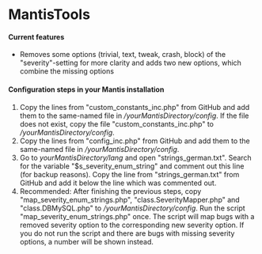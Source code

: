 # MantisTools

#### Current features
- Removes some options (trivial, text, tweak, crash, block)  of the "severity"-setting for more clarity and adds two new options, which combine the missing options

#### Configuration steps in your Mantis installation

1. Copy the lines from "custom_constants_inc.php" from GitHub and add them to the same-named file in */yourMantisDirectory/config*. If the file does not exist, copy the file "custom_constants_inc.php" to */yourMantisDirectory/config*.
2. Copy the lines from "config_inc.php" from GitHub and add them to the same-named file in */yourMantisDirectory/config*.
3. Go to *yourMantisDirectory/lang* and open "strings_german.txt". Search for the variable "$s_severity_enum_string" and comment out this line (for backup reasons). Copy the line from "strings_german.txt" from GitHub and add it below the line which was commented out.
4. Recommended: After finishing the previous steps, copy "map_severity_enum_strings.php", "class.SeverityMapper.php" and "class.DBMySQL.php" to */yourMantisDirectory/config*. Run the script "map_severity_enum_strings.php" once. The script will map bugs with a removed severity option to the corresponding new severity option. If you do not run the script and there are bugs with missing severity options, a number will be shown instead.